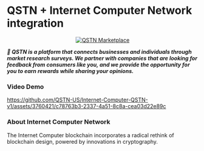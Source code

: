 # QSTN + Internet Computer Network integration

<p align="center">
  <a href="https://qstnus.com/"><img src="https://qstnus.com/icon-256x256.png" alt="QSTN Marketplace"></a>
</p>


***🚀 QSTN is a platform that connects businesses and individuals through market research surveys. We partner with companies that are looking for feedback from consumers like you, and we provide the opportunity for you to earn rewards while sharing your opinions.***

### Video Demo

https://github.com/QSTN-US/Internet-Computer-QSTN-v1/assets/3760421/c78763b3-2337-4a51-8c8a-cea03d22e89c

### About Internet Computer Network

The Internet Computer blockchain incorporates a radical rethink of blockchain design, powered by innovations in cryptography.
